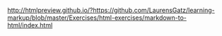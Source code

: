 http://htmlpreview.github.io/?https://github.com/LaurensGatz/learning-markup/blob/master/Exercises/html-exercises/markdown-to-html/index.html
